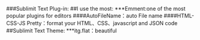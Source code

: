 ###Sublimit Text Plug-in:
##I use the most:
***Emment:one of the most popular plugins for editors
  ####AutoFileName：auto File name
  ####HTML-CSS-JS Pretty：format  your HTML、CSS、javascript and JSON code
##Sublimit Text Theme:
  ***itg.flat：beautiful
